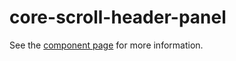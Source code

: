 core-scroll-header-panel
========================

See the [component page](https://www.polymer-project.org/0.5/docs/elements/core-scroll-header-panel.html) for more information.
